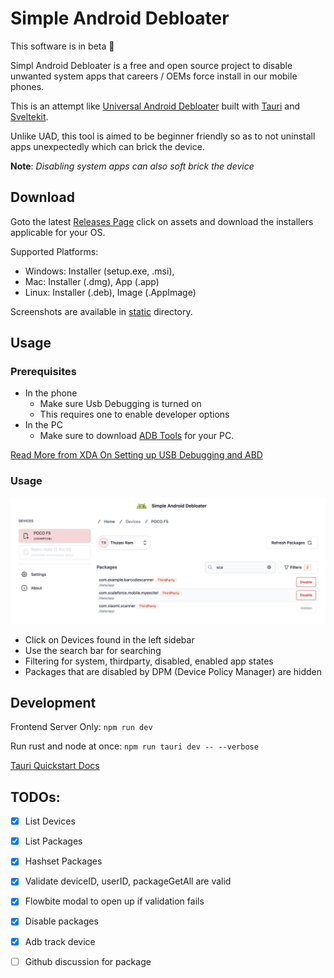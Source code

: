 # Simple Android Debloater

This software is in beta 🚧

Simpl Android Debloater is a free and open source project to disable unwanted system apps that careers / OEMs force install in our mobile phones.

This is an attempt like [Universal Android Debloater](https://github.com/0x192/universal-android-debloater/) built with [Tauri](https://tauri.app/) and [Sveltekit](https://kit.svelte.dev/). 

Unlike UAD, this tool is aimed to be beginner friendly so as to not uninstall apps unexpectedly which can brick the device.

**Note**: *Disabling system apps can also soft brick the device*





 ## Download

 Goto the latest [Releases Page](https://github.com/thulasi-ram/simple_android_debloater/releases) click on assets and download the installers applicable for your OS. 

 Supported Platforms: 
- Windows: Installer (setup.exe, .msi), 
- Mac: Installer (.dmg), App (.app) 
- Linux: Installer (.deb), Image (.AppImage)

Screenshots are available in [static](simple_android_debloater/tree/main/static/screenshots) directory.

## Usage

### Prerequisites
- In the phone
    - Make sure Usb Debugging is turned on
    - This requires one to enable developer options
- In the PC
    - Make sure to download [ADB Tools](https://developer.android.com/tools/releases/platform-tools#downloads) for your PC.

[Read More from XDA On Setting up USB Debugging and ABD](https://www.xda-developers.com/install-adb-windows-macos-linux/)


### Usage

![Usage Screenshot](./static/screenshots/sad_beta_0.1_usage.png)

- Click on Devices found in the left sidebar
- Use the search bar for searching
- Filtering for system, thirdparty, disabled, enabled app states
- Packages that are disabled by DPM (Device Policy Manager) are hidden




## Development

Frontend Server Only:
`npm run dev`

Run rust and node at once:
`npm run tauri dev -- --verbose`

[Tauri Quickstart Docs](https://tauri.app/v1/guides/getting-started/setup/sveltekit)



 ## TODOs:

- [x] List Devices

- [x] List Packages

- [x] Hashset Packages

- [x] Validate deviceID, userID, packageGetAll are valid

- [x] Flowbite modal to open up if validation fails

- [x] Disable packages

- [x] Adb track device

- [ ] Github discussion for package